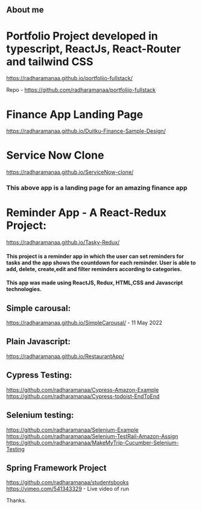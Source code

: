 ## About me

# Portfolio Project developed in typescript, ReactJs, React-Router and tailwind CSS

https://radharamanaa.github.io/portfoliio-fullstack/

Repo - https://github.com/radharamanaa/portfoliio-fullstack

# Finance App Landing Page
https://radharamanaa.github.io/Duitku-Finance-Sample-Design/

# Service Now Clone
https://radharamanaa.github.io/ServiceNow-clone/

### This above app is a landing page for an amazing finance app

# Reminder App - A React-Redux Project:

https://radharamanaa.github.io/Tasky-Redux/

#### This project is a reminder app in which the user can set reminders for tasks and the app shows the countdown for each reminder. User is able to add, delete, create,edit and filter reminders according to categories. 

#### This app was made using ReactJS, Redux, HTML,CSS and Javascript technologies.



## Simple carousal:
https://radharamanaa.github.io/SimpleCarousal/ - 11 May 2022

## Plain Javascript:
https://radharamanaa.github.io/RestaurantApp/ 


## Cypress Testing:
https://github.com/radharamanaa/Cypress-Amazon-Example </br>
https://github.com/radharamanaa/Cypress-todoist-EndToEnd </br>

## Selenium testing:
https://github.com/radharamanaa/Selenium-Example </br>
https://github.com/radharamanaa/Selenium-TestRail-Amazon-Assign <br/>
https://github.com/radharamanaa/MakeMyTrip-Cucumber-Selenium-Testing <br/>

## Spring Framework Project
https://github.com/radharamanaa/studentsbooks <br/>
https://vimeo.com/541343329 - Live video of run

Thanks.
